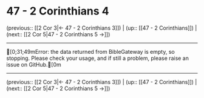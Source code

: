 # 47 - 2 Corinthians 4

(previous:: [[2 Cor 3|← 47 - 2 Corinthians 3]]) | (up:: [[47 - 2 Corinthians]]) | (next:: [[2 Cor 5|47 - 2 Corinthians 5 →]])

***
[0;31;49mError: the data returned from BibleGateway is empty, so stopping. Please check your usage, and if still a problem, please raise an issue on GitHub.[0m

***

(previous:: [[2 Cor 3|← 47 - 2 Corinthians 3]]) | (up:: [[47 - 2 Corinthians]]) | (next:: [[2 Cor 5|47 - 2 Corinthians 5 →]])
